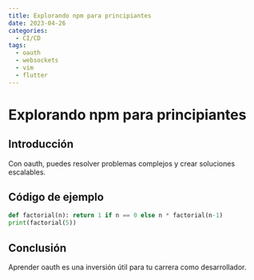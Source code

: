 ```yaml
---
title: Explorando npm para principiantes
date: 2023-04-26
categories:
  - CI/CD
tags:
  - oauth
  - websockets
  - vim
  - flutter
---
```


# Explorando npm para principiantes

## Introducción

Con oauth, puedes resolver problemas complejos y crear soluciones escalables.

## Código de ejemplo

```python
def factorial(n): return 1 if n == 0 else n * factorial(n-1)
print(factorial(5))
```

## Conclusión

Aprender oauth es una inversión útil para tu carrera como desarrollador.